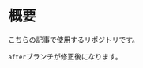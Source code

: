 # 概要
[こちら](https://eiken7.hatenablog.com/entry/2020/08/05/223523)の記事で使用するリポジトリです。

`after`ブランチが修正後になります。